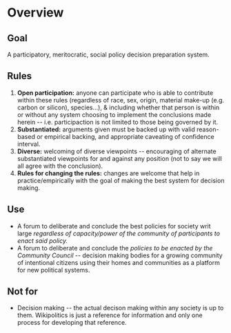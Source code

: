 # Overview

## Goal 
A participatory, meritocratic, social policy decision preparation system.

## Rules

1. **Open participation:** anyone can participate who is able to contribute within these rules (regardless of race, sex, origin, material make-up (e.g. carbon or silicon), species…), & including whether that person is within or without any system choosing to implement the conclusions made herein -- i.e. participaction is not limited to those being governed by it. 
1. **Substantiated:** arguments given must be backed up with valid reason-based or empirical backing, and appropriate caveating of confidence interval.
1. **Diverse:** welcoming of diverse viewpoints -- encouraging of alternate substantiated viewpoints for and against any position (not to say we will all agree with the conclusion).
1. **Rules for changing the rules:** changes are welcome that help in practice/empirically with the goal of making the best system for decision making.

## Use

* A forum to deliberate and conclude the best policies for society writ large _regardless of capacity/power of the community of participants to enact said policy._
* A forum to deliberate and conclude the _policies to be enacted by the Community Council_ -- decision making bodies for a growing community of intentional citizens using their homes and communities as a platform for new political systems.

## Not for

* Decision making -- the actual decison making within any society is up to them. Wikipolitics is just a reference for information and only one process for developing that reference. 
